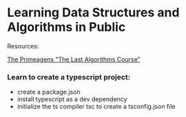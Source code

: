 # Learning Data Structures and Algorithms in Public

Resources:

[The Primeagens "The Last Algorithms Course"](https://frontendmasters.com/courses/algorithms/arrays-q-a/)

### Learn to create a typescript project:

-   create a package.json
-   install typescript as a dev dependency
-   initialize the ts compiler tsc to create a tsconfig.json file
